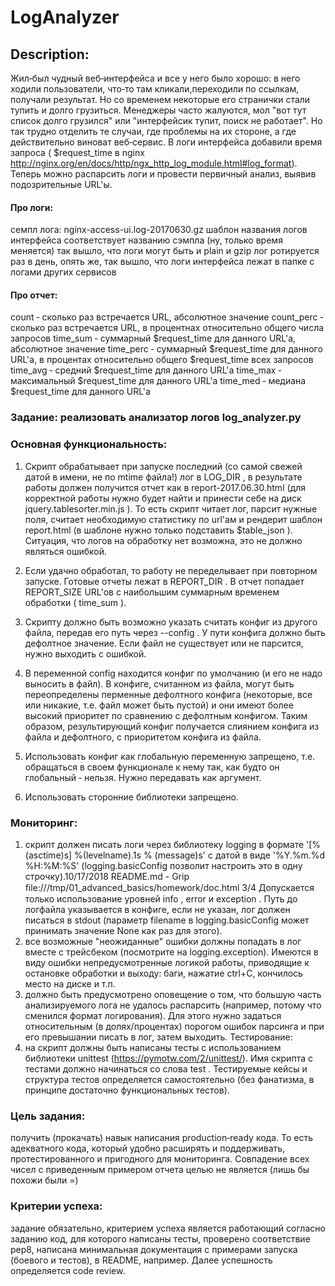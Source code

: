 # LogAnalyzer

## Description:
Жил‑был чудный веб‑интерфейса и все у него было хорошо: в него ходили пользователи, что‑то там кликали,переходили по ссылкам, получали результат. Но со временем некоторые его странички стали тупить и долго грузиться. Менеджеры часто жалуются, мол "вот тут список долго грузился" или "интерфейсик тупит, поиск не работает". Но так трудно отделить те случаи, где проблемы на их стороне, а где действительно виноват веб‑сервис. В логи интерфейса добавили время запроса ( $request_time  в  nginx
http://nginx.org/en/docs/http/ngx_http_log_module.html#log_format). Теперь можно распарсить логи и провести первичный анализ, выявив подозрительные URL'ы.

#### Про логи:
семпл лога:  nginx-access-ui.log-20170630.gz
шаблон названия логов интерфейса соответствует названию сэмпла (ну, только время меняется)
так вышло, что логи могут быть и plain и gzip
лог ротируется раз в день, опять же, так вышло, что логи интерфейса лежат в папке с логами других сервисов

#### Про отчет:
count ‑ сколько раз встречается URL, абсолютное значение
count_perc ‑ сколько раз встречается URL, в процентнах относительно общего числа запросов
time_sum ‑ суммарный $request_time для данного URL'а, абсолютное значение
time_perc ‑ суммарный $request_time для данного URL'а, в процентах относительно общего $request_time всех
запросов
time_avg ‑ средний $request_time для данного URL'а
time_max ‑ максимальный $request_time для данного URL'а
time_med ‑ медиана $request_time для данного URL'а

### Задание: реализовать анализатор логов  log_analyzer.py


### Основная функциональность:
1. Скрипт обрабатывает при запуске последний (со самой свежей датой в имени, не по mtime файла!) лог в
LOG_DIR , в результате работы должен получится отчет как в  report-2017.06.30.html  (для корректной работы
нужно будет найти и принести себе на диск  jquery.tablesorter.min.js ). То есть скрипт читает лог, парсит
нужные поля, считает необходимую статистику по url'ам и рендерит шаблон  report.html  (в шаблоне нужно
только подставить  $table_json ). Ситуация, что логов на обработку нет возможна, это не должно являться
ошибкой.

2. Если удачно обработал, то работу не переделывает при повторном запуске. Готовые отчеты лежат в
REPORT_DIR . В отчет попадает  REPORT_SIZE  URL'ов с наибольшим суммарным временем обработки
( time_sum ).

3. Скрипту должно быть возможно указать считать конфиг из другого файла, передав его путь через  --config .
У пути конфига должно быть дефолтное значение. Если файл не существует или не парсится, нужно выходить
с ошибкой.

4. В переменной  config  находится конфиг по умолчанию (и его не надо выносить в файл). В конфиге, считанном
из файла, могут быть переопределены перменные дефолтного конфига (некоторые, все или никакие, т.е. файл
может быть пустой) и они имеют более высокий приоритет по сравнению с дефолтным конфигом. Таким
образом, результирующий конфиг получается слиянием конфига из файла и дефолтного, с приоритетом
конфига из файла.

5. Использовать конфиг как глобальную переменную запрещено, т.е. обращаться в своем функционале к нему
так, как будто он глобальный ‑ нельзя. Нужно передавать как аргумент.
6. Использовать сторонние библиотеки запрещено.


### Мониторинг:
1. скрипт должен писать логи через библиотеку logging в формате  '[%(asctime)s] %(levelname).1s %
(message)s'  c датой в виде  '%Y.%m.%d %H:%M:%S'  (logging.basicConfig позволит настроить это в одну строчку).10/17/2018 README.md - Grip
ﬁle:///tmp/01_advanced_basics/homework/doc.html 3/4
Допускается только использование уровней  info ,  error  и  exception . Путь до логфайла указывается в
конфиге, если не указан, лог должен писаться в stdout (параметр filename в logging.basicConfig может
принимать значение None как раз для этого).
2. все возможные "неожиданные" ошибки должны попадать в лог вместе с трейсбеком (посмотрите на
logging.exception). Имеются в виду ошибки непредусмотренные логикой работы, приводящие к остановке
обработки и выходу: баги, нажатие ctrl+C, кончилось место на диске и т.п.
3. должно быть предусмотрено оповещение о том, что большую часть анализируемого лога не удалось
распарсить (например, потому что сменился формат логирования). Для этого нужно задаться относительным
(в долях/процентах) порогом ошибок парсинга и при его превышании писать в лог, затем выходить.
Тестирование:
1. на скрипт должны быть написаны тесты с использованием библиотеки  unittest
(https://pymotw.com/2/unittest/). Имя скрипта с тестами должно начинаться со слова  test . Тестируемые кейсы
и структура тестов определяется самостоятельно (без фанатизма, в принципе достаточно функциональных
тестов).


### Цель задания: 
получить (прокачать) навык написания production‑ready кода. То есть адекватного кода, который
удобно расширять и поддерживать, протестированного и пригодного для мониторинга. Совпадение всех чисел с
приведенным примером отчета целью не является (лишь бы похожи были =)

### Критерии успеха: 
задание обязательно, критерием успеха является работающий согласно заданию код, для которого написаны тесты, проверено соответствие pep8, написана минимальная документация с примерами запуска (боевого и тестов), в README, например. Далее успешность определяется code review.
